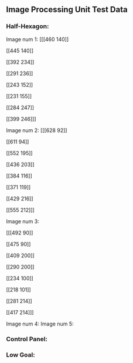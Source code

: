 ## Image Processing Unit Test Data
### Half-Hexagon:

Image num 1:
[[[460 140]]

 [[445 140]]

 [[392 234]]

 [[291 236]]

 [[243 152]]

 [[231 155]]

 [[284 247]]

 [[399 246]]]
 
Image num 2:
[[[628  92]]

 [[611  94]]

 [[552 195]]

 [[436 203]]

 [[384 116]]

 [[371 119]]

 [[429 216]]

 [[555 212]]]

Image num 3:

[[[492  90]]

 [[475  90]]

 [[409 200]]

 [[290 200]]

 [[234 100]]

 [[218 101]]

 [[281 214]]

 [[417 214]]]

Image num 4:
Image num 5:
### Control Panel:
### Low Goal:
